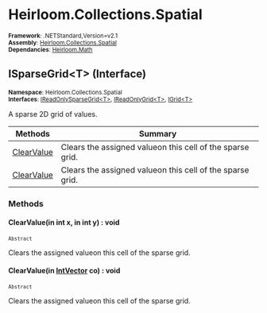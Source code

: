 # Heirloom.Collections.Spatial

<small>**Framework**: .NETStandard,Version=v2.1</small>  
<small>**Assembly**: [Heirloom.Collections.Spatial](../Heirloom.Collections.Spatial/Heirloom.Collections.Spatial.md)</small>  
<small>**Dependancies**: [Heirloom.Math](../Heirloom.Math/Heirloom.Math.md)</small>  

## ISparseGrid\<T> (Interface)
<small>**Namespace**: Heirloom.Collections.Spatial</sub></small>  
<small>**Interfaces**: [IReadOnlySparseGrid\<T>](Heirloom.Collections.Spatial.IReadOnlySparseGrid[T].md), [IReadOnlyGrid\<T>](Heirloom.Collections.Spatial.IReadOnlyGrid[T].md), [IGrid\<T>](Heirloom.Collections.Spatial.IGrid[T].md)</small>  

A sparse 2D grid of values.

| Methods                   | Summary                                                   |
|---------------------------|-----------------------------------------------------------|
| [ClearValue](#CLE6B298B8) | Clears the assigned valueon this cell of the sparse grid. |
| [ClearValue](#CLE6B298B8) | Clears the assigned valueon this cell of the sparse grid. |

### Methods

#### <a name="CLEFB28FAFA"></a>ClearValue(in int x, in int y) : void
<small>`Abstract`</small>

Clears the assigned valueon this cell of the sparse grid.


#### <a name="CLEA46312EA"></a>ClearValue(in [IntVector](../Heirloom.Math/Heirloom.Math.IntVector.md) co) : void
<small>`Abstract`</small>

Clears the assigned valueon this cell of the sparse grid.


